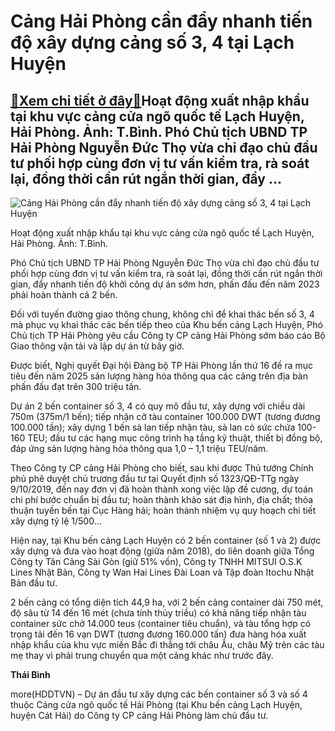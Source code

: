 Cảng Hải Phòng cần đẩy nhanh tiến độ xây dựng cảng số 3, 4 tại Lạch Huyện
=========================================================================

[:gift:Xem chi tiết ở đây:gift:](https://hddtvn.com/cang-hai-phong-can-day-nhanh-tien-do-xay-dung-cang-so-3-4-tai-lach-huyen/)Hoạt động xuất nhập khẩu tại khu vực cảng cửa ngõ quốc tế Lạch Huyện, Hải Phòng. Ảnh: T.Bình. Phó Chủ tịch UBND TP Hải Phòng Nguyễn Đức Thọ vừa chỉ đạo chủ đầu tư phối hợp cùng đơn vị tư vấn kiểm tra, rà soát lại, đồng thời cần rút ngắn thời gian, đẩy …
-------------------------------------------------------------------------------------------------------------------------------------------------------------------------------------------------------------------------------------------------------------





![Cảng Hải Phòng cần đẩy nhanh tiến độ xây dựng cảng số 3, 4 tại Lạch Huyện](https://hddtvn.com/wp-content/uploads/2021/01/3109_IMG_6784-2.jpg "Cảng Hải Phòng cần đẩy nhanh tiến độ xây dựng cảng số 3, 4 tại Lạch Huyện")


Hoạt động xuất nhập khẩu tại khu vực cảng cửa ngõ quốc tế Lạch Huyện, Hải Phòng. Ảnh: T.Bình.



Phó Chủ tịch UBND TP Hải Phòng Nguyễn Đức Thọ vừa chỉ đạo chủ đầu tư phối hợp cùng đơn vị tư vấn kiểm tra, rà soát lại, đồng thời cần rút ngắn thời gian, đẩy nhanh tiến độ khởi công dự án sớm hơn, phấn đấu đến năm 2023 phải hoàn thành cả 2 bến.


Đối với tuyến đường giao thông chung, không chỉ để khai thác bến số 3, 4 mà phục vụ khai thác các bến tiếp theo của Khu bến cảng Lạch Huyện, Phó Chủ tịch TP Hải Phòng yêu cầu Công ty CP cảng Hải Phòng sớm báo cáo Bộ Giao thông vận tải và lập dự án từ bây giờ.


Được biết, Nghị quyết Đại hội Đảng bộ TP Hải Phòng lần thứ 16 đề ra mục tiêu đến năm 2025 sản lượng hàng hóa thông qua các cảng trên địa bàn phấn đấu đạt trên 300 triệu tấn.


Dự án 2 bến container số 3, 4 có quy mô đầu tư, xây dựng với chiều dài 750m (375m/1 bến); tiếp nhận cỡ tàu container 100.000 DWT (tương đương 100.000 tấn); xây dựng 1 bến sà lan tiếp nhận tàu, sà lan có sức chứa 100-160 TEU; đầu tư các hạng mục công trình hạ tầng kỹ thuật, thiết bị đồng bộ, đáp ứng sản lượng hàng hóa thông qua 1,0 – 1,1 triệu TEU/năm.


Theo Công ty CP cảng Hải Phòng cho biết, sau khi được Thủ tướng Chính phủ phê duyệt chủ trương đầu tư tại Quyết định số 1323/QĐ-TTg ngày 9/10/2019, đến nay đơn vị đã hoàn thành xong việc lập đề cương, dự toán chi phí bước chuẩn bị đầu tư; hoàn thành khảo sát địa hình, địa chất; thỏa thuận tuyến bến tại Cục Hàng hải; hoàn thành nhiệm vụ quy hoạch chi tiết xây dựng tỷ lệ 1/500…


Hiện nay, tại Khu bến cảng Lạch Huyện có 2 bến container (số 1 và 2) được xây dựng và đưa vào hoạt động (giữa năm 2018), do liên doanh giữa Tổng Công ty Tân Cảng Sài Gòn (giữ 51% vốn), Công ty TNHH MITSUI O.S.K Lines Nhật Bản, Công ty Wan Hai Lines Đài Loan và Tập đoàn Itochu Nhật Bản đầu tư.


2 bến cảng có tổng diện tích 44,9 ha, với 2 bến cảng container dài 750 mét, độ sâu từ 14 đến 16 mét (chưa tính thủy triều) có khả năng tiếp nhận tàu container sức chở 14.000 teus (container tiêu chuẩn), và tàu tổng hợp có trọng tải đến 16 vạn DWT (tương đương 160.000 tấn) đưa hàng hóa xuất nhập khẩu của khu vực miền Bắc đi thẳng tới châu Âu, châu Mỹ trên các tàu mẹ thay vì phải trung chuyển qua một cảng khác như trước đây.




**Thái Bình**



more(HDDTVN) – Dự án đầu tư xây dựng các bến container số 3 và số 4 thuộc Cảng cửa ngõ quốc tế Hải Phòng (tại Khu bến cảng Lạch Huyện, huyện Cát Hải) do Công ty CP cảng Hải Phòng làm chủ đầu tư.

